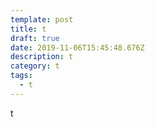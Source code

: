 ```yaml
---
template: post
title: t
draft: true
date: 2019-11-06T15:45:48.676Z
description: t
category: t
tags:
  - t
---
```

t
